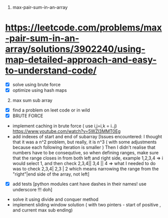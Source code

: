 1) max-pair-sum-in-an-array
# https://leetcode.com/problems/max-pair-sum-in-an-array/solutions/3902240/using-map-detailed-approach-and-easy-to-understand-code/
- [x] solve using brute force
- [x] optimize using hash maps
2) max sum sub array 
- [x] find a problem on leet code or in wild
- [X] BRUTE FORCE
- implement caching in brute force ( use i,j=i,k = i..j) https://www.youtube.com/watch?v=5WZl3MMT0Eg
- add indexes of start and end of subarray 
[Issues encountered:
I thought that it was a n^2 problem, but really, it is n^3 ( with some adjustments because each following iteration is smaller ) 
Then I didn't realise that numbers have to be consequtive, so when defining ranges, make sure that the range closes in from both left
and right side, example 1,2,3,4 => i would select 1, and then check 2,3,4|| 3,4 || 4 => what I needed to do was to check 2,3,4| 2,3 | 2
which means narrowing the range from the "right"|end side of the array, not left]
- [x] add tests
[python modules cant have dashes in their names! use underscore !!! doh]
- solve it using divide and conquer method
- implement sliding window solution ( with two pinters - start of positive , and current max sub ending)
